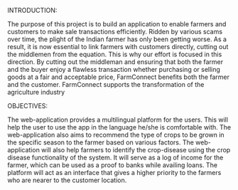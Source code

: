 INTRODUCTION:

The purpose of this project is to build an application to enable farmers and
customers to make sale transactions efficiently. Ridden by various scams over
time, the plight of the Indian farmer has only been getting worse. As a result, it
is now essential to link farmers with customers directly, cutting out the
middlemen from the equation. This is why our effort is focused in this direction.
By cutting out the middleman and ensuring that both the farmer and the buyer
enjoy a flawless transaction whether purchasing or selling goods at a fair and
acceptable price, FarmConnect benefits both the farmer and the customer.
FarmConnect supports the transformation of the agriculture industry

OBJECTIVES:

The web-application provides a multilingual platform for the users. This will
help the user to use the app in the language he/she is comfortable with.
The web-application also aims to recommend the type of crops to be grown in
the specific season to the farmer based on various factors.
The web-application will also help farmers to identify the crop-disease using the
crop disease functionality of the system.
It will serve as a log of income for the farmer, which can be used as a proof to
banks while availing loans.
The platform will act as an interface that gives a higher priority to the farmers
who are nearer to the customer location.
